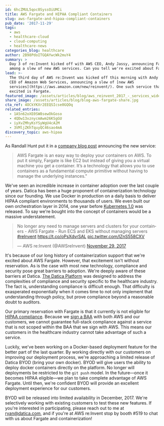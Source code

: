 ```yaml
---
id: 6hcZMUL5qoc0SyssOiUMCi
title: AWS Fargate and HIPAA Compliant Containers
slug: aws-fargate-and-hipaa-compliant-containers
pub_date: '2017-11-29'
tags:
  - aws
  - healthcare-cloud
  - cloud-computing
  - healthcare-news
categories_blog: healthcare
author: 2B98PdoITGQAYwcWk2muY4
summary: >
  Day 3 of re:Invent kicked off with AWS CEO, Andy Jassy, announcing Fargate
  among a slew of new AWS services. Can you tell we're excited about Fargate?
lead: >-
  The third day of AWS re:Invent was kicked off this morning with Andy Jassy,
  CEO of Amazon Web Services, announcing a slew of [new AWS
  services](https://aws.amazon.com/new/reinvent/). One such service that has us
  excited is Fargate.
featured_image: /assets/articles/blog/aws_reinvent_2017_-_services_wide.jpg
share_image: /assets/articles/blog/blog-aws-fargate-share.jpg
cta_ref: 4OCkYKXr2EEQSIcse0GQOq
related_entries:
  - 1A5n62oXE0SW8sewOkGoso
  - 4QDw13xznycmAwm26KSgGU
  - iyXvZMhyKsYSyWgU4cA2M
  - 3VMljZKhTquyQC46sao4mA
discovery_topic: aws-hipaa
---
```

As Randall Hunt put it in a [company blog post](https://aws.amazon.com/blogs/aws/aws-fargate/) announcing the new service: 

> AWS Fargate is an easy way to deploy your containers on AWS. To put it simply, Fargate is like EC2 but instead of giving you a virtual machine you get a container. It’s a technology that allows you to use containers as a fundamental compute primitive without having to manage the underlying instances."

We've seen an incredible increase in container adoption over the last couple of years. Datica has been a huge proponent of containerization technology since our founding. We use Docker in production on a daily basis to deliver HIPAA compliant environments to thousands of users. We even built our own orchestration layer in 2014, one year before [Kubernetes 1.0](https://cloudplatform.googleblog.com/2015/07/Kubernetes-V1-Released.html) was released. To say we're bought into the concept of containers would be a massive understatement.

<blockquote class="twitter-tweet" data-lang="en"><p lang="en" dir="ltr">No longer any need to manage servers and clusters for your containers - AWS Fargate - Run ECS and EKS without managing servers <a href="https://twitter.com/hashtag/reInvent?src=hash&amp;ref_src=twsrc%5Etfw">#reInvent</a> <a href="https://t.co/oPsXdvrSAL">https://t.co/oPsXdvrSAL</a> <a href="https://t.co/lZnS558CXV">pic.twitter.com/lZnS558CXV</a></p>&mdash; AWS re:Invent (@AWSreInvent) <a href="https://twitter.com/AWSreInvent/status/935910336212844544?ref_src=twsrc%5Etfw">November 29, 2017</a></blockquote>
<script async src="https://platform.twitter.com/widgets.js" charset="utf-8"></script>

It's because of our long history of containerization support that we're excited about AWS Fargate. However, that excitement isn't without reservation. As is the case with most new technology, compliance and security pose great barriers to adoption. We're deeply aware of these barriers at Datica. [The Datica Platform](https://datica.com/platform/) was designed to address the complexities of compliance and security specific to the healthcare industry. The fact is, understanding compliance is difficult enough. That difficulty is exasperated exponentially when it comes time to not only implement that understanding through policy, but prove compliance beyond a reasonable doubt to auditors.

Our primary reservation with Fargate is that it currently is not eligible for [HIPAA compliance](https://datica.com/discover/hipaa-compliance/). Because we [sign a BAA](https://datica.com/blog/3-common-misconceptions-about-business-associate-agreements/) with both AWS and our customers, we cannot guarantee full-stack compliance against a service that is not scoped within the BAA that we sign with AWS. This means our customers in the healthcare industry cannot take advantage of such a service.

Luckily, we've been working on a Docker-based deployment feature for the better part of the last quarter. By working directly with our customers on improving our deployment process, we're approaching a limited release of Datica BYOD (bring your own docker). BYOD will give users the ability to deploy docker containers directly on the platform. No longer will deployments be restricted to the `git push` model. In the future—once it becomes HIPAA eligible—we plan to take complete advantage of AWS Fargate. Until then, we're confident BYOD will provide an excellent deployment experience for our customers.

BYOD will be released into limited availability in December, 2017. We're selectively working with existing customers to test these new features. If you're interested in participating, please reach out to me at [ryan@datica.com](mailto:ryan@datica.com), and if you're at AWS re:Invent stop by booth #519 to chat with us about Fargate and containerization!



  